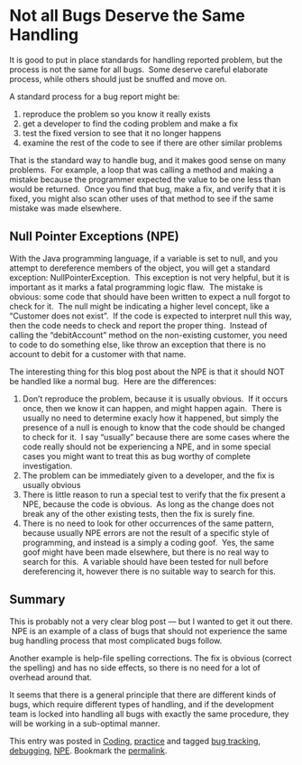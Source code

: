#  Not all Bugs Deserve the Same Handling

It is good to put in place standards for handling reported problem, but the process is not the same for all bugs.  Some deserve careful elaborate process, while others should just be snuffed and move on.  

A standard process for a bug report might be:

1.  reproduce the problem so you know it really exists
2.  get a developer to find the coding problem and make a fix
3.  test the fixed version to see that it no longer happens
4.  examine the rest of the code to see if there are other similar problems

That is the standard way to handle bug, and it makes good sense on many problems.  For example, a loop that was calling a method and making a mistake because the programmer expected the value to be one less than would be returned.  Once you find that bug, make a fix, and verify that it is fixed, you might also scan other uses of that method to see if the same mistake was made elsewhere.

## Null Pointer Exceptions (NPE)

With the Java programming language, if a variable is set to null, and you attempt to dereference members of the object, you will get a standard exception: NullPointerException.  This exception is not very helpful, but it is important as it marks a fatal programming logic flaw.  The mistake is obvious: some code that should have been written to expect a null forgot to check for it.  The null might be indicating a higher level concept, like a “Customer does not exist”.  If the code is expected to interpret null this way, then the code needs to check and report the proper thing.  Instead of calling the “debitAccount” method on the non-existing customer, you need to code to do something else, like throw an exception that there is no account to debit for a customer with that name.  

The interesting thing for this blog post about the NPE is that it should NOT be handled like a normal bug.  Here are the differences:  

1. Don’t reproduce the problem, because it is usually obvious.  If it occurs once, then we know it can happen, and might happen again.  There is usually no need to determine exacly how it happened, but simply the presence of a null is enough to know that the code should be changed to check for it.  I say “usually” because there are some cases where the code really should not be experiencing a NPE, and in some special cases you might want to treat this as bug worthy of complete investigation.  
2. The problem can be immediately given to a developer, and the fix is usually obvious  
3. There is little reason to run a special test to verify that the fix present a NPE, because the code is obvious.  As long as the change does not break any of the other existing tests, then the fix is surely fine.  
4. There is no need to look for other occurrences of the same pattern, because usually NPE errors are not the result of a specific style of programming, and instead is a simply a coding goof.  Yes, the same goof might have been made elsewhere, but there is no real way to search for this.  A variable should have been tested for null before dereferencing it, however there is no suitable way to search for this.

## Summary

This is probably not a very clear blog post — but I wanted to get it out there.  NPE is an example of a class of bugs that should not experience the same bug handling process that most complicated bugs follow.  

Another example is help-file spelling corrections. The fix is obvious (correct the spelling) and has no side effects, so there is no need for a lot of overhead around that.  

It seems that there is a general principle that there are different kinds of bugs, which require different types of handling, and if the development team is locked into handling all bugs with exactly the same procedure, they will be working in a sub-optimal manner.

This entry was posted in [Coding](https://agiletribe.purplehillsbooks.com/category/coding/), [practice](https://agiletribe.purplehillsbooks.com/category/practice/) and tagged [bug tracking](https://agiletribe.purplehillsbooks.com/tag/bug-tracking/), [debugging](https://agiletribe.purplehillsbooks.com/tag/debugging/), [NPE](https://agiletribe.purplehillsbooks.com/tag/npe/). Bookmark the [permalink](https://agiletribe.purplehillsbooks.com/2012/08/21/not-all-bugs-deserve-the-same-handling/ "Permalink to Not all Bugs Deserve the Same Handling").